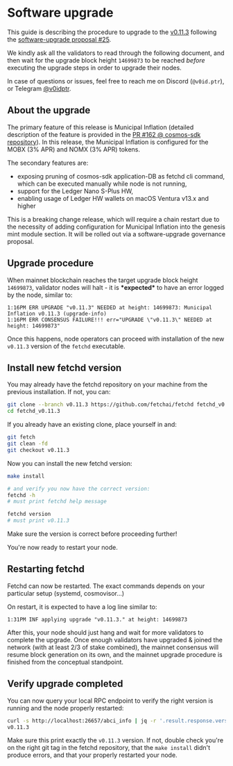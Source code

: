 
# Software upgrade

This guide is describing the procedure to upgrade to the [v0.11.3](https://github.com/fetchai/fetchd/releases/tag/v0.11.3) following the [software-upgrade proposal #25](https://explore-fetchhub.fetch.ai/proposals/25).

We kindly ask all the validators to read through the following document, and then wait for the upgrade block height `14699873` to be reached *before* executing the upgrade steps in order to upgrade their nodes.

In case of questions or issues, feel free to reach me on Discord (`@v0id.ptr`), or Telegram [@v0idptr](https://t.me/v0idptr).

## About the upgrade

The primary feature of this release is Municipal Inflation (detailed description of the feature is provided in the [PR #162 @ cosmos-sdk repository](https://github.com/fetchai/cosmos-sdk/pull/162)).
In this release, the Municipal Inflation is configured for the MOBX (3% APR) and NOMX (3% APR) tokens.

The secondary features are:
 * exposing pruning of cosmos-sdk application-DB as fetchd cli command, which can be executed manually while node is not running,
 * support for the Ledger Nano S-Plus HW,
 * enabling usage of Ledger HW wallets on macOS Ventura v13.x and higher

This is a breaking change release, which will require a chain restart due to the necessity of adding configuration for Municipal Inflation into the genesis mint module section. It will be rolled out via a software-upgrade governance proposal.

## Upgrade procedure

When mainnet blockchain reaches the target upgrade block height `14699873`, validator nodes will halt - it is **\*expected\*** to have an error logged by the node, similar to:

```
1:16PM ERR UPGRADE "v0.11.3" NEEDED at height: 14699873: Municipal Inflation v0.11.3 (upgrade-info)
1:16PM ERR CONSENSUS FAILURE!!! err="UPGRADE \"v0.11.3\" NEEDED at height: 14699873"
```

Once this happens, node operators can proceed with installation of the new `v0.11.3` version of the `fetchd` executable.

## Install new fetchd version

You may already have the fetchd repository on your machine from the previous installation. If not, you can:

```bash
git clone --branch v0.11.3 https://github.com/fetchai/fetchd fetchd_v0.11.3
cd fetchd_v0.11.3
```

If you already have an existing clone, place yourself in and:

```bash
git fetch
git clean -fd
git checkout v0.11.3
```

Now you can install the new fetchd version:

```bash
make install

# and verify you now have the correct version:
fetchd -h
# must print fetchd help message

fetchd version
# must print v0.11.3
```

Make sure the version is correct before proceeding further!

You're now ready to restart your node.

## Restarting fetchd

Fetchd can now be restarted. The exact commands depends on your particular setup (systemd, cosmovisor...)

On restart, it is expected to have a log line similar to:

```
1:31PM INF applying upgrade "v0.11.3." at height: 14699873
```

After this, your node should just hang and wait for more validators to complete the upgrade.
Once enough validators have upgraded & joined the network (with at least 2/3 of stake combined), the mainnet consensus will resume block generation on its own, and the mainnet upgrade procedure is finished from the conceptual standpoint.

## Verify upgrade completed

You can now query your local RPC endpoint to verify the right version is running and the node properly restarted:

```bash
curl -s http://localhost:26657/abci_info | jq -r '.result.response.version'
v0.11.3
```

Make sure this print exactly the `v0.11.3` version. If not, double check you're on the right git tag in the fetchd repository, that the `make install` didn't produce errors, and that your properly restarted your node.

